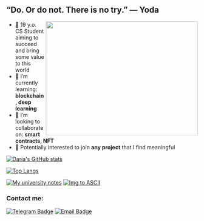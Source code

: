 ## “Do. Or do not. There is no try.” — Yoda
<!-- 
![](https://64.media.tumblr.com/40ec95f3d9bc168390a11c77c23c1306/65caacdb6202bb79-43/s500x750/6420ceb31f1858afbdde56c9b2ee5af8f4a4e130.gifv) -->
<img align="right" width="400" height="300" src="https://64.media.tumblr.com/40ec95f3d9bc168390a11c77c23c1306/65caacdb6202bb79-43/s500x750/6420ceb31f1858afbdde56c9b2ee5af8f4a4e130.gifv">


- 🦋 19 y.o. CS Student aiming to succeed and bring some value to this world
- 🌱 I’m currently learning: **blockchain, deep learning**
- 👯 I’m looking to collaborate on: **smart contracts, NFT**
- 🌻 Potentially interested to join **any project** that I find meaningful
   
[![Daria's GitHub stats](https://github-readme-stats.vercel.app/api?username=dariakhaetskaya&show_icons=true&theme=merko)](https://github.com/anuraghazra/github-readme-stats)

[![Top Langs](https://github-readme-stats.vercel.app/api/top-langs/?username=dariakhaetskaya&show_icons=true&theme=merko&layout=compact)](https://github.com/anuraghazra/github-readme-stats)

[![My university notes](https://github-readme-stats.vercel.app/api/pin/?username=dariakhaetskaya&repo=NSU-CS-Helper&theme=nightowl)](https://github.com/dariakhaetskaya/NSU-CS-Helper)
[![Img to ASCII](https://github-readme-stats.vercel.app/api/pin/?username=dariakhaetskaya&repo=Img2ASCII&theme=nightowl)](https://github.com/dariakhaetskaya/Img2ASCII)


### Contact me:

[![Telegram Badge](https://img.shields.io/badge/-Telegram-0088cc?style=flat&logo=Telegram&logoColor=white&color=9cf)](https://t.me/fryrey)
[![Email Badge](https://img.shields.io/badge/-Email-0088cc?style=flat&logo=Gmail&logoColor=white&color=red)](https://dariakhaetskaya@gmail.com)
